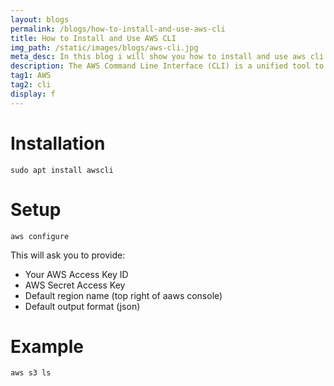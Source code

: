 ```yaml
---
layout: blogs
permalink: /blogs/how-to-install-and-use-aws-cli
title: How to Install and Use AWS CLI
img_path: /static/images/blogs/aws-cli.jpg
meta_desc: In this blog i will show you how to install and use aws cli with example
description: The AWS Command Line Interface (CLI) is a unified tool to manage your AWS services. With just one tool to download and configure, you can control multiple AWS services from the command line and automate them through scripts.
tag1: AWS
tag2: cli
display: f
---
```


# Installation

```
sudo apt install awscli
```

# Setup
```
aws configure
```

This will ask you to provide:
- Your AWS Access Key ID
- AWS Secret Access Key
- Default region name (top right of aaws console)
- Default output format (json)

# Example

```
aws s3 ls
```